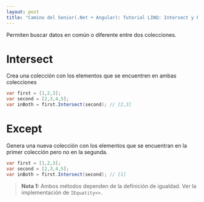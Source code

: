 ```yaml
---
layout: post
title: "Camino del Senior(.Net + Angular): Tutorial LINQ: Intersect y Except"
---
```


Permiten buscar datos en común o diferente entre <!--more-->dos colecciones.

# Intersect
Crea una colección con los elementos que se encuentren en ambas colecciones
```csharp
var first = [1,2,3];
var second = [2,3,4,5];
var inBoth = first.Intersect(second); // [2,3]
```

# Except 
Genera una nueva colección con los elementos que se encuentran en la primer colección pero no en la segunda.
```csharp
var first = [1,2,3];
var second = [2,3,4,5];
var inBoth = first.Intersect(second); // [1]
```

> **Nota 1:** Ambos métodos dependen de la definición de igualdad. Ver la implementación de `IEquatity<>`.